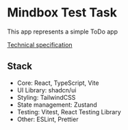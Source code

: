 # Mindbox Test Task

This app represents a simple ToDo app

[Technical specification](https://docs.google.com/document/d/15QkApDkQqtzLSVW7Fpyluwj-BvUIHFXBjvvFCe77Aaw/edit)

## Stack

- Core: React, TypeScript, Vite
- UI Library: shadcn/ui
- Styling: TailwindCSS
- State management: Zustand
- Testing: Vitest, React Testing Library
- Other: ESLint, Prettier
